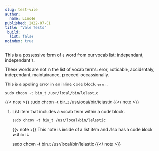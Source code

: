 ```yaml
---
slug: test-vale
author:
  name: Linode
published: 2022-07-01
title: "Vale Tests"
_build:
  list: false
noindex: true
---
```


<!--- Possessive test. Desired result: ignore -->
This is a possessive form of a word from our vocab list: independant, independant's.

<!--- General spelling error. Desired result: error -->
These words are not in the list of vocab terms: eror, noticable, accidentaly, independant, maintainance, preceed, occassionally.

<!--- Inline code spelling error. Desired result: ignore -->
This is a spelling error in an inline code block: `eror`.

<!--- Code block spelling error. Desired result: ignore -->

    sudo chcon -t bin_t /usr/local/bin/lelastic

{{< note >}}
    sudo chcon -t bin_t /usr/local/bin/lelastic
{{</ note >}}

<!--- Code block in list spelling error. Desired result: ignore -->
1.  List item that includes a vocab term within a code block.

        sudo chcon -t bin_t /usr/local/bin/lelastic

    {{< note >}}
This note is inside of a list item and also has a code block within it.

    sudo chcon -t bin_t /usr/local/bin/lelastic
{{</ note >}}
